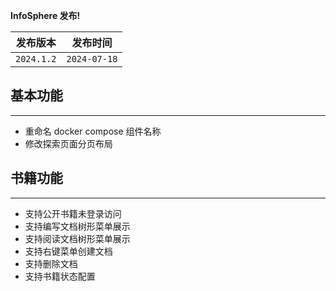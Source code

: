 **InfoSphere 发布!**

|    发布版本     |     发布时间     |
|:-----------:|:------------:|
| `2024.1.2` | `2024-07-18` |

## 基本功能

---

- 重命名 docker compose 组件名称
- 修改探索页面分页布局

## 书籍功能

---

- 支持公开书籍未登录访问
- 支持编写文档树形菜单展示
- 支持阅读文档树形菜单展示
- 支持右键菜单创建文档
- 支持删除文档
- 支持书籍状态配置
